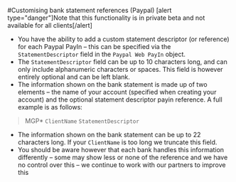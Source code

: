#Customising bank statement references (Paypal)
[alert type="danger"]Note that this functionality is in private beta and not available for all clients[/alert]
* You have the ability to add a custom statement descriptor (or reference) for each Paypal PayIn – this can be specified via the `StatementDescriptor` field in the `Paypal Web PayIn` object.
* The `StatementDescriptor` field can be up to 10 characters long, and can only include alphanumeric characters or spaces. This field is however entirely optional and can be left blank.
* The information shown on the bank statement is made up of two elements – the name of your account (specified when creating your account) and the optional statement descriptor payin reference. A full example is as follows:
> MGP\* `ClientName` `StatementDescriptor`
* The information shown on the bank statement can be up to 22 characters long. If your `ClientName` is too long we truncate this field.
* You should be aware however that each bank handles this information differently – some may show less or none of the reference and we have no control over this – we continue to work with our partners to improve this